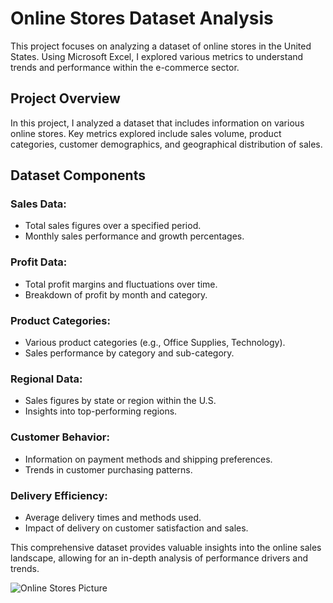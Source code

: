 # Online Stores Dataset Analysis

This project focuses on analyzing a dataset of online stores in the United States. Using Microsoft Excel, I explored various metrics to understand trends and performance within the e-commerce sector.

## Project Overview
In this project, I analyzed a dataset that includes information on various online stores. Key metrics explored include sales volume, product categories, customer demographics, and geographical distribution of sales.

## Dataset Components

### Sales Data:
- Total sales figures over a specified period.
- Monthly sales performance and growth percentages.

### Profit Data:
- Total profit margins and fluctuations over time.
- Breakdown of profit by month and category.

### Product Categories:
- Various product categories (e.g., Office Supplies, Technology).
- Sales performance by category and sub-category.

### Regional Data:
- Sales figures by state or region within the U.S.
- Insights into top-performing regions.

### Customer Behavior:
- Information on payment methods and shipping preferences.
- Trends in customer purchasing patterns.

### Delivery Efficiency:
- Average delivery times and methods used.
- Impact of delivery on customer satisfaction and sales.

This comprehensive dataset provides valuable insights into the online sales landscape, allowing for an in-depth analysis of performance drivers and trends.

![Online Stores Picture]([path/to/image](https://thefintechtimes.com/wp-content/uploads/2021/04/online_shopping_addiction-scaled-1-e1619101842432.jpeg))

